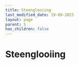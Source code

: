 ```yaml
---
title: Steenglooiing
last_modified_date: 19-09-2023
layout: page
parent: S
has_children: false
---
```


Steenglooiing
=============

